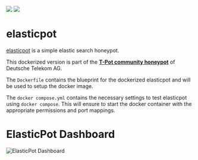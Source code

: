 [![](https://images.microbadger.com/badges/version/ghcr.io/telekom-security/elasticpot:1903.svg)](https://microbadger.com/images/ghcr.io/telekom-security/elasticpot:1903 "Get your own version badge on microbadger.com") [![](https://images.microbadger.com/badges/image/ghcr.io/telekom-security/elasticpot:1903.svg)](https://microbadger.com/images/ghcr.io/telekom-security/elasticpot:1903 "Get your own image badge on microbadger.com")

# elasticpot

[elasticpot](https://github.com/schmalle/ElasticPot) is a simple elastic search honeypot.

This dockerized version is part of the **[T-Pot community honeypot](http://telekom-security.github.io/)** of Deutsche Telekom AG.

The `Dockerfile` contains the blueprint for the dockerized elasticpot and will be used to setup the docker image.

The `docker compose.yml` contains the necessary settings to test elasticpot using `docker compose`. This will ensure to start the docker container with the appropriate permissions and port mappings.

# ElasticPot Dashboard

![ElasticPot Dashboard](doc/dashboard.png)
